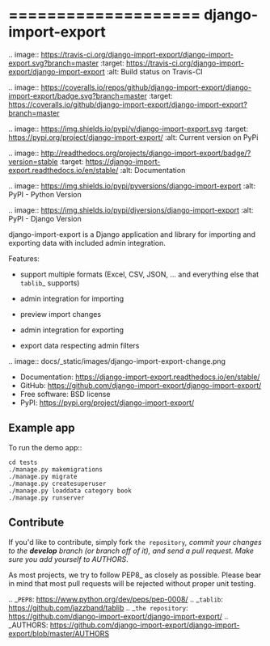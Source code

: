 ====================
django-import-export
====================

.. image:: https://travis-ci.org/django-import-export/django-import-export.svg?branch=master
    :target: https://travis-ci.org/django-import-export/django-import-export
    :alt: Build status on Travis-CI

.. image:: https://coveralls.io/repos/github/django-import-export/django-import-export/badge.svg?branch=master
    :target: https://coveralls.io/github/django-import-export/django-import-export?branch=master

.. image:: https://img.shields.io/pypi/v/django-import-export.svg
    :target: https://pypi.org/project/django-import-export/
    :alt: Current version on PyPi

.. image:: http://readthedocs.org/projects/django-import-export/badge/?version=stable
    :target: https://django-import-export.readthedocs.io/en/stable/
    :alt: Documentation

.. image:: https://img.shields.io/pypi/pyversions/django-import-export
    :alt: PyPI - Python Version

.. image:: https://img.shields.io/pypi/djversions/django-import-export
    :alt: PyPI - Django Version

django-import-export is a Django application and library for importing
and exporting data with included admin integration.

Features:

* support multiple formats (Excel, CSV, JSON, ...
  and everything else that `tablib`_ supports)

* admin integration for importing

* preview import changes

* admin integration for exporting

* export data respecting admin filters

.. image:: docs/_static/images/django-import-export-change.png


* Documentation: https://django-import-export.readthedocs.io/en/stable/
* GitHub: https://github.com/django-import-export/django-import-export/
* Free software: BSD license
* PyPI: https://pypi.org/project/django-import-export/

Example app
-----------

To run the demo app::

    cd tests
    ./manage.py makemigrations
    ./manage.py migrate
    ./manage.py createsuperuser
    ./manage.py loaddata category book
    ./manage.py runserver

Contribute
----------

If you'd like to contribute, simply fork `the repository`_, commit your
changes to the **develop** branch (or branch off of it), and send a pull
request. Make sure you add yourself to AUTHORS_.

As most projects, we try to follow PEP8_ as closely as possible. Please bear
in mind that most pull requests will be rejected without proper unit testing.

.. _`PEP8`: https://www.python.org/dev/peps/pep-0008/
.. _`tablib`: https://github.com/jazzband/tablib
.. _`the repository`: https://github.com/django-import-export/django-import-export/
.. _AUTHORS: https://github.com/django-import-export/django-import-export/blob/master/AUTHORS
